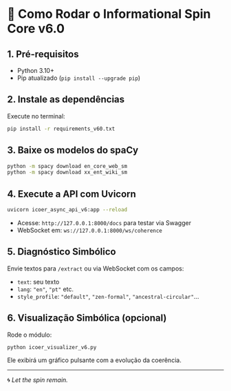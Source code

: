 # 🚀 Como Rodar o Informational Spin Core v6.0

## 1. Pré-requisitos
- Python 3.10+
- Pip atualizado (`pip install --upgrade pip`)

## 2. Instale as dependências
Execute no terminal:

```bash
pip install -r requirements_v60.txt
```

## 3. Baixe os modelos do spaCy
```bash
python -m spacy download en_core_web_sm
python -m spacy download xx_ent_wiki_sm
```

## 4. Execute a API com Uvicorn

```bash
uvicorn icoer_async_api_v6:app --reload
```

- Acesse: `http://127.0.0.1:8000/docs` para testar via Swagger
- WebSocket em: `ws://127.0.0.1:8000/ws/coherence`

## 5. Diagnóstico Simbólico

Envie textos para `/extract` ou via WebSocket com os campos:
- `text`: seu texto
- `lang`: `"en"`, `"pt"` etc.
- `style_profile`: `"default"`, `"zen-formal"`, `"ancestral-circular"`...

## 6. Visualização Simbólica (opcional)
Rode o módulo:

```bash
python icoer_visualizer_v6.py
```

Ele exibirá um gráfico pulsante com a evolução da coerência.

---

🌀 *Let the spin remain.*
